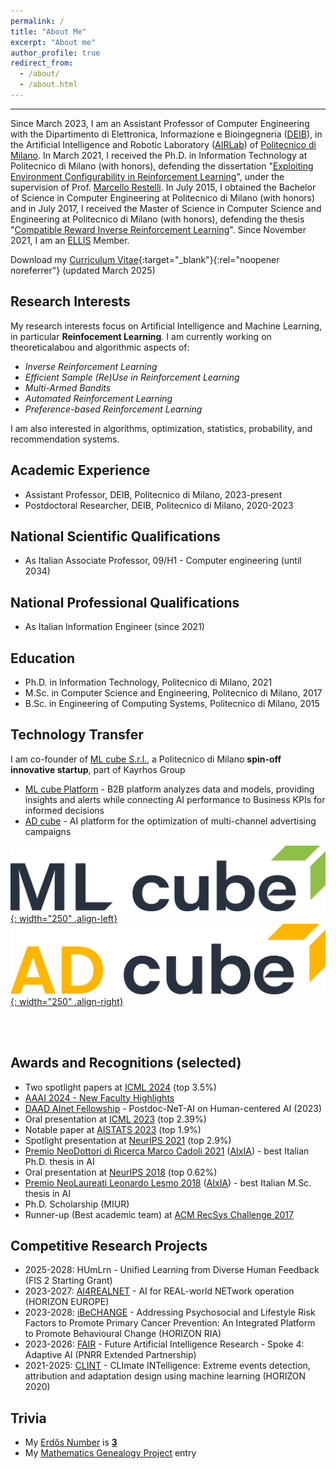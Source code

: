 ```yaml
---
permalink: /
title: "About Me"
excerpt: "About me"
author_profile: true
redirect_from: 
  - /about/
  - /about.html
---
```

---
Since March 2023, I am an Assistant Professor of Computer Engineering with the Dipartimento di Elettronica, Informazione e Bioingegneria 
([DEIB](https://www.deib.polimi.it/)), in the Artificial Intelligence and Robotic Laboratory ([AIRLab](http://airlab.deib.polimi.it/)) 
of [Politecnico di Milano](https://www.polimi.it/). In March 2021, I received the  Ph.D. in Information Technology at Politecnico di 
Milano (with honors), defending the dissertation "[Exploiting Environment Configurability in Reinforcement Learning](https://www.politesi.polimi.it/handle/10589/170616)",
under the supervision of Prof. [Marcello Restelli](http://home.deib.polimi.it/restelli/MyWebSite/index.shtml). 
In July 2015, I obtained the Bachelor of Science in Computer Engineering at Politecnico di Milano (with honors) and in July 2017, 
I received the Master of Science in Computer Science and Engineering at Politecnico di Milano (with honors), 
defending the thesis "[Compatible Reward Inverse Reinforcement Learning](https://www.politesi.polimi.it/handle/10589/135141)". Since November 2021, I am an [ELLIS](https://ellis.eu/) Member.

Download my [Curriculum Vitae](/files/cv.pdf){:target="_blank"}{:rel="noopener noreferrer"} (updated March 2025)

Research Interests
---
My research interests focus on Artificial Intelligence and Machine Learning, in particular <b>Reinfocement Learning</b>. I am currently working on theoreticalabou
and algorithmic aspects of:
* <i>Inverse Reinforcement Learning</i>
* <i>Efficient Sample (Re)Use in Reinforcement Learning</i>
* <i>Multi-Armed Bandits</i>
* <i>Automated Reinforcement Learning</i>
* <i>Preference-based Reinforcement Learning</i>

I am also interested in algorithms, optimization, statistics, probability, and recommendation systems.

<!--
Theses Proposals - Fall 2023
---
List of proposed theses: [[Link]](https://rl.airlab.deib.polimi.it/wp-content/uploads/2023/09/Thesis-proposals-Fall-2023.pdf)<br>
Slides: [[Link]](https://rl.airlab.deib.polimi.it/wp-content/uploads/2023/09/slides.pdf)<br>
Registration: [[Link]](https://politecnicomilano.webex.com/politecnicomilano/ldr.php?RCID=bd33a5fe6896a6ba418f8b9850ce3bd5)<br>
Apply here: [[Link]](https://docs.google.com/forms/d/e/1FAIpQLScixoApzSl5E20yjl9L3CoYrjZGb26qnnF1t0KSJrDXiKjw0g/viewform)
-->

Academic Experience
---
* Assistant Professor, DEIB, Politecnico di Milano, 2023-present
* Postdoctoral Researcher, DEIB, Politecnico di Milano, 2020-2023

National Scientific Qualifications
---
* As Italian Associate Professor, 09/H1 - Computer engineering (until 2034)

National Professional Qualifications
---
* As Italian Information Engineer (since 2021)

Education
---
* Ph.D. in Information Technology, Politecnico di Milano, 2021
* M.Sc. in Computer Science and Engineering, Politecnico di Milano, 2017
* B.Sc. in Engineering of Computing Systems, Politecnico di Milano, 2015

Technology Transfer
---
I am co-founder of [ML cube S.r.l.](https://www.mlcube.com/), a Politecnico di Milano <b>spin-off innovative startup</b>, part of Kayrhos Group

* [ML cube Platform](https://www.mlcube.com/platform/) - B2B platform analyzes data and models, providing insights and alerts while connecting AI performance to Business KPIs for informed decisions
* [AD cube](https://adcube.ai/) -  AI platform for the optimization of multi-channel advertising campaigns

[![ML cube](/images/ml_cube.png){: width="250" .align-left}](https://www.mlcube.com/platform/)    [![AD cube](/images/adcube.png){: width="250" .align-right}](https://adcube.ai/)

<br>
<br>


Awards and Recognitions (selected)
---
* Two spotlight papers at [ICML 2024](https://icml.cc/Conferences/2024) (top 3.5%)
* [AAAI 2024 - New Faculty Highlights](https://aaai.org/aaai-conference/nfh-24-program/)
* [DAAD AInet Fellowship](https://www.daad.de/en/the-daad/postdocnet/fellows/fellows/) - Postdoc-NeT-AI on Human-centered AI (2023)
* Oral presentation at [ICML 2023](https://icml.cc/Conferences/2023) (top 2.39%)
* Notable paper at [AISTATS 2023](https://virtual.aistats.org/Conferences/2023) (top 1.9%)
* Spotlight presentation at [NeurIPS 2021](https://nips.cc/Conferences/2021) (top 2.9%)
* [Premio NeoDottori di Ricerca Marco Cadoli 2021](https://aixia.it/premi/premio-per-neodottori-di-ricerca-marco-cadoli-annuale/) ([AIxIA](https://aixia.it/)) - best Italian Ph.D. thesis in AI
* Oral presentation at [NeurIPS 2018](https://nips.cc/Conferences/2018) (top 0.62%)
* [Premio NeoLaureati Leonardo Lesmo 2018](https://aixia.it/premi/premio-per-neolaureati-leonardo-lesmo-annuale/) ([AIxIA](https://aixia.it/)) - best Italian M.Sc. thesis in AI
* Ph.D. Scholarship (MIUR)
* Runner-up (Best academic team) at [ACM RecSys Challenge 2017](http://www.recsyschallenge.com/2017/)

Competitive Research Projects
---
* 2025-2028: HUmLrn - Unified Learning from Diverse Human Feedback (FIS 2 Starting Grant) 
* 2023-2027: [AI4REALNET](https://www.linkedin.com/company/ai4realnet-project) - AI for REAL-world NETwork operation (HORIZON EUROPE)
* 2023-2028: [iBeCHANGE](https://www.polimi.it/en/spotlight/news-details/home/ibechange-project-kicks-off) - Addressing Psychosocial and Lifestyle Risk Factors to Promote Primary Cancer Prevention: An Integrated Platform to Promote Behavioural Change (HORIZON RIA)
* 2023-2026: [FAIR](https://future-ai-research.it/) - Future Artificial Intelligence Research - Spoke 4: Adaptive AI (PNRR Extended Partnership)
* 2021-2025: [CLINT](https://climateintelligence.eu/) - CLImate INTelligence: Extreme events detection, attribution and adaptation design using machine learning (HORIZON 2020)

Trivia
---
* My [Erdős Number](https://sites.google.com/oakland.edu/grossman/home/the-erdoes-number-project) is [<b>3</b>](https://www.csauthors.net/distance/paul-erdos/alberto-maria-metelli)
* My [Mathematics Genealogy Project](https://genealogy.math.ndsu.nodak.edu/id.php?id=308643) entry
